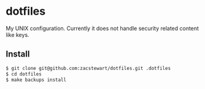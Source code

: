 # dotfiles

My UNIX configuration. Currently it does not handle security related content
like keys.

## Install

```sh
$ git clone git@github.com:zacstewart/dotfiles.git .dotfiles
$ cd dotfiles
$ make backups install
```
